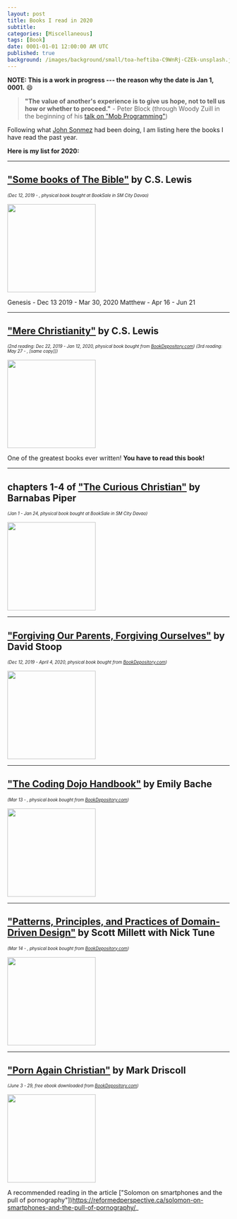 ```yaml
---
layout: post
title: Books I read in 2020
subtitle: 
categories: [Miscellaneous]
tags: [Book]
date: 0001-01-01 12:00:00 AM UTC
published: true
background: /images/background/small/toa-heftiba-C9WnRj-CZEk-unsplash.jpg
---
```



**NOTE: This is a work in progress --- the reason why the date is Jan 1, 0001.** :smile:


> **"The value of another's experience is to give us hope, not to tell us how or whether to proceed."** - Peter Block (through Woody Zuill in the beginning of his [talk on "Mob Programming"](https://www.youtube.com/watch?v=sLEsWB1wZMA))


Following what [John Sonmez](https://simpleprogrammer.com/books-read-2017/) had been doing, I am listing here the books I have read the past year.


**Here is my list for 2020:**

<!--more-->


----------

## ["Some books of The Bible"](https://www.bookdepository.com/ERV-Authentic-Youth-Bible-Black/9781860248207) by C.S. Lewis

<small><small>
_(Dec 12, 2019 - , physical book bought at BookSale in SM City Davao)_
</small></small> 

<img src="https://d1w7fb2mkkr3kw.cloudfront.net/assets/images/book/mid/9780/0074/9780007461219.jpg" height="200">

Genesis - Dec 13 2019 - Mar 30, 2020
Matthew - Apr 16 - Jun 21

----------

## ["Mere Christianity"](https://www.bookdepository.com/Mere-Christianity-C-S-Lewis/9780007461219?a_aid=jflaga) by C.S. Lewis

<small><small>
_(2nd reading: Dec 22, 2019 - Jan 12, 2020, physical book bought from [BookDepository.com](https://www.bookdepository.com?a_aid=jflaga))_
</small></small> 
<small><small>
_(3rd reading: May 27 - , [same copy]])_
</small></small> 


<img src="https://d1w7fb2mkkr3kw.cloudfront.net/assets/images/book/mid/9781/8602/9781860248207.jpg" height="200">


One of the greatest books ever written! **You have to read this book!**


----------

## chapters 1-4 of ["The Curious Christian"](https://www.bookdepository.com/Curious-Christian-Barnabas-Piper/9781433691928?a_aid=jflaga) by Barnabas Piper

<small><small>
_(Jan 1 - Jan 24, physical book bought at BookSale in SM City Davao)_
</small></small> 

<img src="https://d1w7fb2mkkr3kw.cloudfront.net/assets/images/book/mid/9781/4336/9781433691928.jpg" height="200">


----------

## ["Forgiving Our Parents, Forgiving Ourselves"](https://www.bookdepository.com/Forgiving-Our-Parents-Forgiving-Ourselves-David-Stoop/9780800725990?a_aid=jflaga) by David Stoop

<small><small>
_(Dec 12, 2019 - April 4, 2020, physical book bought from [BookDepository.com](https://www.bookdepository.com?a_aid=jflaga))_
</small></small> 

<img src="https://d1w7fb2mkkr3kw.cloudfront.net/assets/images/book/mid/9780/8007/9780800725990.jpg" height="200">


----------

## ["The Coding Dojo Handbook"](https://www.bookdepository.com/Coding-Dojo-Handbook-Emily-Bache/9789198118032?a_aid=jflaga) by Emily Bache

<small><small>
_(Mar 13 - , physical book bought from [BookDepository.com](https://www.bookdepository.com?a_aid=jflaga))_
</small></small> 

<img src="https://d1w7fb2mkkr3kw.cloudfront.net/assets/images/book/mid/9789/1981/9789198118032.jpg" height="200">



----------

## ["Patterns, Principles, and Practices of Domain-Driven Design"](https://www.bookdepository.com/Patterns-Principles-Practices-Domain-Driven-Design-Scott-Millett/9781118714706?a_aid=jflaga) by Scott Millett with Nick Tune

<small><small>
_(Mar 14 - , physical book bought from [BookDepository.com](https://www.bookdepository.com?a_aid=jflaga))_
</small></small> 

<img src="https://d1w7fb2mkkr3kw.cloudfront.net/assets/images/book/mid/9781/1187/9781118714706.jpg" height="200">




----------

## ["Porn Again Christian"](https://archive.org/details/Porn-againChristian/mode/2up) by Mark Driscoll

<small><small>
_(June 3 - 29, free ebook downloaded from [BookDepository.com](https://archive.org/details/Porn-againChristian/mode/2up))_
</small></small> 

<img src="https://ia800606.us.archive.org/BookReader/BookReaderImages.php?zip=/18/items/Porn-againChristian/Porn-againChristian_jp2.zip&file=Porn-againChristian_jp2/Porn-againChristian_0000.jp2&scale=4&rotate=0" height="200">


A recommended reading in the article ["Solomon on smartphones and the pull of pornography"])https://reformedperspective.ca/solomon-on-smartphones-and-the-pull-of-pornography/_


